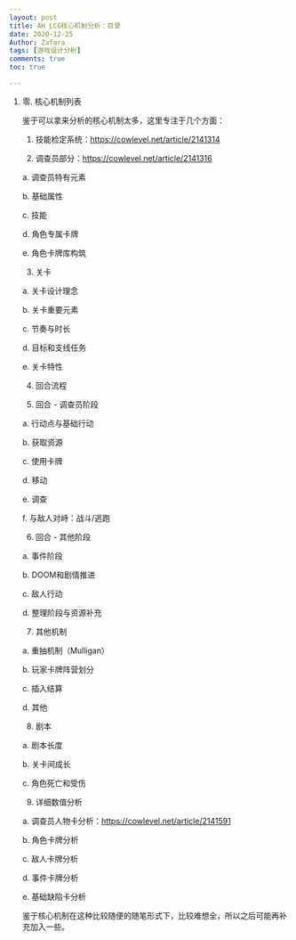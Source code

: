 ```yaml
---
layout: post
title: AH LCG核心机制分析：目录
date: 2020-12-25
Author: Zafara
tags: [游戏设计分析]
comments: true
toc: true

---
```


1. 零. 核心机制列表

    鉴于可以拿来分析的核心机制太多，这里专注于几个方面：

   1. 技能检定系统：https://cowlevel.net/article/2141314

   2. 调查员部分：https://cowlevel.net/article/2141316

     a. 调查员特有元素

     b. 基础属性

     c. 技能

     d. 角色专属卡牌

     e. 角色卡牌库构筑

   3. 关卡

     a. 关卡设计理念

     b. 关卡重要元素

     c. 节奏与时长

     d. 目标和支线任务

     e. 关卡特性

   4. 回合流程

   5. 回合 - 调查员阶段

     a. 行动点与基础行动

     b. 获取资源

     c. 使用卡牌

     d. 移动

     e. 调查

     f. 与敌人对峙：战斗/逃跑

   6. 回合 - 其他阶段

     a. 事件阶段

     b. DOOM和剧情推进

     c. 敌人行动

     d. 整理阶段与资源补充

   7. 其他机制

     a. 重抽机制（Mulligan）

     b. 玩家卡牌阵营划分

     c. 插入结算

     d. 其他

   8. 剧本

     a. 剧本长度

     b. 关卡间成长

     c. 角色死亡和受伤

   9. 详细数值分析

     a. 调查员人物卡分析：https://cowlevel.net/article/2141591

     b. 角色卡牌分析

     c. 敌人卡牌分析

     d. 事件卡牌分析

     e. 基础缺陷卡分析

   鉴于核心机制在这种比较随便的随笔形式下，比较难想全，所以之后可能再补充加入一些。
